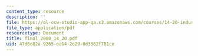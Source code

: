 ```yaml
---
content_type: resource
description: ''
file: https://ol-ocw-studio-app-qa.s3.amazonaws.com/courses/14-20-industrial-organization-and-public-policy-spring-2003/47d6e82a9265ea142e290d3362f781ce_final_2000_14_20.pdf
file_type: application/pdf
resourcetype: Document
title: final_2000_14_20.pdf
uid: 47d6e82a-9265-ea14-2e29-0d3362f781ce
---
```

